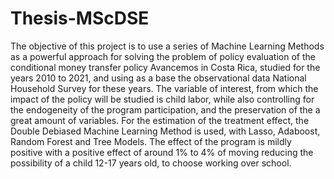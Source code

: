 # Thesis-MScDSE
 
The objective of this project is to use a series of Machine Learning Methods as a powerful approach for solving the problem of policy evaluation
of the conditional money transfer policy Avancemos in Costa Rica, studied for the years 2010 to 2021, and using as a base the observational data National Household Survey for these years. The variable of interest, from which the impact of the policy will be studied is child labor, while also controlling for the endogeneity of the program participation, and the preservation of the a great amount of variables. For the estimation of the treatment effect, the Double Debiased Machine Learning Method is used, with Lasso, Adaboost, Random Forest and Tree Models. The effect of the program is mildly positive with a positive effect of around 1% to 4% of moving reducing the possibility of a child 12-17 years old, to choose working over school.

